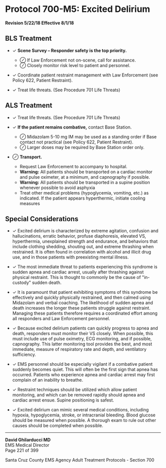 # Protocol 700-M5: Excited Delirium

**Revision 5/22/18 Effective 8/1/18**

## BLS Treatment

- ✓ **Scene Survey – Responder safety is the top priority.**
  - ⊘ If Law Enforcement not on-scene, call for assistance.
  - ⊘ Closely monitor risk level to patient and personnel.

- ✓ Coordinate patient restraint management with Law Enforcement (see Policy 622, Patient Restraint).

- ✓ Treat life threats. (See Procedure 701 Life Threats)

## ALS Treatment

- ✓ Treat life threats. (See Procedure 701 Life Threats)

- ✓ **If the patient remains combative,** contact Base Station.
  - ⊘ Midazolam 5-10 mg IM may be used as a standing order if Base contact not practical (see Policy 622, Patient Restraint).
  - ⊘ Larger doses may be required by Base Station order only.

- ⊘ **Transport.**
  - Request Law Enforcement to accompany to hospital.
  - **Warning:** All patients should be transported on a cardiac monitor and pulse oximeter, at a minimum, and capnography if possible.
  - **Warning:** All patients should be transported in a supine position whenever possible to avoid asphyxia
  - Treat other medical problems (hypoglycemia, vomiting, etc.) as indicated. If the patient appears hyperthermic, initiate cooling measures

## Special Considerations

- ✓ Excited delirium is characterized by extreme agitation, confusion and hallucinations, erratic behavior, profuse diaphoresis, elevated VS, hyperthermia, unexplained strength and endurance, and behaviors that include clothing shedding, shouting out, and extreme thrashing when restrained. It is often found in correlation with alcohol and illicit drug use, and in those patients with preexisting mental illness.

- ✓ The most immediate threat to patients experiencing this syndrome is sudden apnea and cardiac arrest, usually after thrashing against physical restraint. This is thought to commonly be the cause of "in-custody" sudden death.

- ✓ It is paramount that patient exhibiting symptoms of this syndrome be effectively and quickly physically restrained, and then calmed using Midazolam and verbal coaching. The likelihood of sudden apnea and death increases the longer these patients struggle against restraint. Managing these patients therefore requires a coordinated effort among all responders and Law Enforcement personnel.

- ✓ Because excited delirium patients can quickly progress to apnea and death, responders must monitor their VS closely. When possible, this must include use of pulse oximetry, ECG monitoring, and if possible, capnography. This latter monitoring tool provides the best, and most immediate, measure of respiratory rate and depth, and ventilatory sufficiency.

- ✓ EMS personnel should be especially vigilant if a combative patient suddenly becomes quiet. This will often be the first sign that apnea has occurred. Patients who experience apnea and cardiac arrest may first complain of an inability to breathe.

- ✓ Restraint techniques should be utilized which allow patient monitoring, and which can be removed rapidly should apnea and cardiac arrest ensue. Supine positioning is safest.

- ✓ Excited delirium can mimic several medical conditions, including hypoxia, hypoglycemia, stroke, or intracranial bleeding. Blood glucose should be measured when possible. A thorough exam to rule out other causes should be completed when possible.

---

**David Ghilarducci MD**  
EMS Medical Director  
Page 221 of 399

Santa Cruz County EMS Agency Adult Treatment Protocols - Section 700

